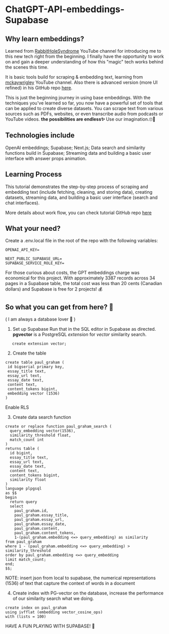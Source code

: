 # ChatGPT-API-embeddings-Supabase

## Why learn embeddings?

Learned from [RabbitHoleSyndrome](https://www.youtube.com/watch?v=Yhtjd7yGGGA&t=466s&ab_channel=RabbitHoleSyndrome) YouTube channel for introducing me to this new tech right from the beginning. I finally have the opportunity to work on and gain a deeper understanding of how this "magic" tech works behind the scenes this time.

It is basic tools build for scraping & embedding text, learning from [mckaywrigley](https://www.youtube.com/watch?v=RM-v7zoYQo0&t=1060s) YouTube channel. Also there is advanced version (more UI refined) in his GitHub repo [here](https://github.com/mckaywrigley/paul-graham-gpt).

This is just the beginning journey in using base embeddings. With the techniques you've learned so far, you now have a powerful set of tools that can be applied to create diverse datasets. You can scrape text from various sources such as PDFs, websites, or even transcribe audio from podcasts or YouTube videos. **the possibilities are endless✨** Use our imagination.🙄🧐

## Technologies include

OpenAI embeddings; Supabase; Next.js; Data search and similarity functions build in Supabase; Streaming data and building a basic user interface with answer props animation.

## Learning Process

This tutorial demonstrates the step-by-step process of scraping and embedding text (include fetching, cleaning, and storing data), creating datasets, streaming data, and building a basic user interface (search and chat interfaces).

More details about work flow, you can check tutorial GitHub repo [here](https://github.com/mckaywrigley/paul-graham-gpt)

## What your need?

Create a .env.local file in the root of the repo with the following variables:

```
OPENAI_API_KEY=

NEXT_PUBLIC_SUPABASE_URL=
SUPABASE_SERVICE_ROLE_KEY=
```

For those curious about costs, the GPT embeddings charge was economical for this project. With approximately 3387 records across 34 pages in a Supabase table, the total cost was less than 20 cents (Canadian dollars) and Supabase is free for 2 projects! 💰

## So what you can get from here? 🤔

( I am always a database lover 🧡 )

1. Set up Supabase
   Run that in the SQL editor in Supabase as directed.<br>
   **pgvector** is a PostgreSQL _extension_ for _vector_ similarity search.

```plpgsql
   create extension vector;
```

2. Create the table

```plpgsql
create table paul_graham (
 id bigserial primary key,
 essay_title text,
 essay_url text,
 essay_date text,
 content text,
 content_tokens bigint,
 embedding vector (1536)
)
```

Enable RLS

3. Create data search function

```plpgsql
create or replace function paul_graham_search (
  query_embedding vector(1536),
  similarity_threshold float,
  match_count int
)
returns table (
  id bigint,
  essay_title text,
  essay_url text,
  essay_date text,
  content text,
  content_tokens bigint,
  similarity float
)
language plpgsql
as $$
begin
  return query
  select
    paul_graham.id,
    paul_graham.essay_title,
    paul_graham.essay_url,
    paul_graham.essay_date,
    paul_graham.content,
    paul_graham.content_tokens,
    1-(paul_graham.embedding <=> query_embedding) as similarity
from paul_graham
where 1 - (paul_graham.embedding <=> query_embedding) > similarity_threshold
order by paul_graham.embedding <=> query_embedding
limit match_count;
end;
$$;
```

NOTE: insert json from local to supabase, the numerical representations (1536) of text that capture the context of words in a document

4. Create index with PG-vector on the database, increase the performance of our similarity search what we doing.

```plpgsql
create index on paul_graham
using ivfflat (embedding vector_cosine_ops)
with (lists = 100)
```

HAVE A FUN PLAYING WITH SUPABASE! 💚
